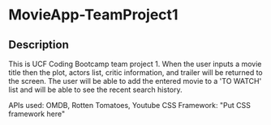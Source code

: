 # MovieApp-TeamProject1

## Description
This is UCF Coding Bootcamp team project 1. When the user inputs a movie title then the plot, actors list, critic information, and trailer will be returned to the screen. The user will be able to add the entered movie to a 'TO WATCH' list and will be able to see the recent search history.

APIs used: OMDB, Rotten Tomatoes, Youtube
CSS Framework: "Put CSS framework here"